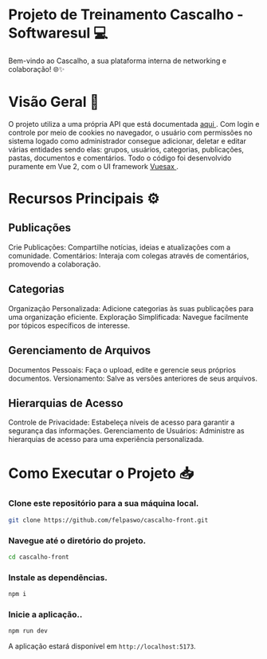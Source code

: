 # Projeto de Treinamento Cascalho - Softwaresul 💻
Bem-vindo ao Cascalho, a sua plataforma interna de networking e colaboração! 🌐✨

# Visão Geral 🎈
O projeto utiliza a uma própria API que está documentada <a href="https://github.com/Felpasw/cascalho-API"> aqui </a >. Com login e controle por meio de cookies no navegador, o usuário com permissões no sistema logado como administrador consegue adicionar, deletar e editar várias entidades sendo elas: grupos, usuários, categorias, publicações, pastas, documentos e comentários. Todo o código foi desenvolvido puramente em Vue 2, com o UI framework <a href="https://vuesax.com/docs/guide/"> Vuesax </a>.
 
# Recursos Principais ⚙
## Publicações
Crie Publicações: Compartilhe notícias, ideias e atualizações com a comunidade.
Comentários: Interaja com colegas através de comentários, promovendo a colaboração.
## Categorias
Organização Personalizada: Adicione categorias às suas publicações para uma organização eficiente.
Exploração Simplificada: Navegue facilmente por tópicos específicos de interesse.
## Gerenciamento de Arquivos
Documentos Pessoais: Faça o upload, edite e gerencie seus próprios documentos.
Versionamento: Salve as versões anteriores de seus arquivos.
## Hierarquias de Acesso
Controle de Privacidade: Estabeleça níveis de acesso para garantir a segurança das informações.
Gerenciamento de Usuários: Administre as hierarquias de acesso para uma experiência personalizada.

# Como Executar o Projeto 📥

### Clone este repositório para a sua máquina local.
```bash
git clone https://github.com/felpaswo/cascalho-front.git
```
### Navegue até o diretório do projeto.
```bash
cd cascalho-front
```
### Instale as dependências.
```bash
npm i 
```
### Inicie a aplicação..
```bash
npm run dev 
```
A aplicação estará disponível em `http://localhost:5173`.
